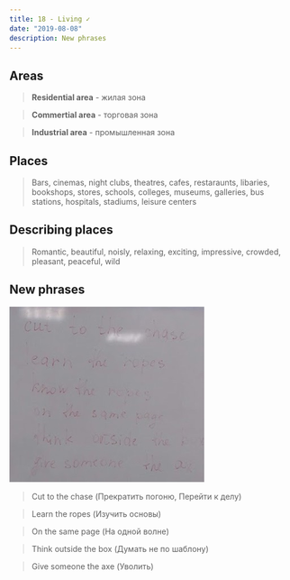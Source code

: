 ```yaml
---
title: 18 - Living ✓
date: "2019-08-08"
description: New phrases
---
```


## Areas
> **Residential area** - жилая зона

> **Commertial area** - торговая зона

> **Industrial area** - промышленная зона

## Places
> Bars, cinemas, night clubs, theatres, cafes, restaraunts, libaries, bookshops, stores, schools, colleges, museums, galleries, bus stations, hospitals, stadiums, leisure centers

## Describing places
> Romantic, beautiful, noisly, relaxing, exciting, impressive, crowded, pleasant, peaceful, wild

## New phrases
![Image alt text](./IMG_20190813_140328.jpg)

> Cut to the chase (Прекратить погоню, Перейти к делу)

> Learn the ropes (Изучить основы)

> On the same page (На одной волне)

> Think outside the box (Думать не по шаблону)

> Give someone the axe (Уволить)